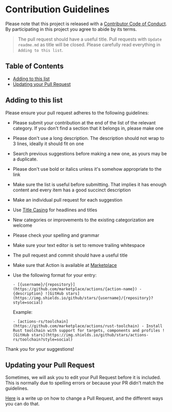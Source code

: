 # Contribution Guidelines

Please note that this project is released with a [Contributor Code of Conduct](code-of-conduct.md). By participating in this project you agree to abide by its terms.

> The pull request should have a useful title. Pull requests with `Update readme.md` as title will be closed. Please carefully read everything in `Adding to this list`.

## Table of Contents

- [Adding to this list](#adding-to-this-list)
- [Updating your Pull Request](#updating-your-pull-request)

## Adding to this list

Please ensure your pull request adheres to the following guidelines:

- Please submit your contribution at the end of the list of the relevant category. If you don't find a section that it belongs in, please make one
- Please don't use a long description. The description should not wrap to 3 lines, ideally it should fit on one
- Search previous suggestions before making a new one, as yours may be a duplicate.
- Please don't use bold or italics unless it's somehow appropriate to the link
- Make sure the list is useful before submitting. That implies it has enough content and every item has a good succinct description
- Make an individual pull request for each suggestion
- Use [Title Casing](https://titlecaseconverter.com/) for headlines and titles
- New categories or improvements to the existing categorization are welcome
- Please check your spelling and grammar
- Make sure your text editor is set to remove trailing whitespace
- The pull request and commit should have a useful title
- Make sure that Action is available at [Marketplace](https://github.com/marketplace?type=actions)
- Use the following format for your entry:

  ```text
  - [{username}/{repository}](https://github.com/marketplace/actions/{action-name}) - {description} ![GitHub stars](https://img.shields.io/github/stars/{username}/{repository}?style=social)
  ```
  
  Example:
  ```text
  - [actions-rs/toolchain](https://github.com/marketplace/actions/rust-toolchain) - Install Rust toolchain with support for targets, components and profiles ![GitHub stars](https://img.shields.io/github/stars/actions-rs/toolchain?style=social)
  ```

Thank you for your suggestions!

## Updating your Pull Request

Sometimes, we will ask you to edit your Pull Request before it is included. This is normally due to spelling errors or because your PR didn't match the guidelines.

[Here](https://github.com/RichardLitt/knowledge/blob/master/github/amending-a-commit-guide.md) is a write up on how to change a Pull Request, and the different ways you can do that.
